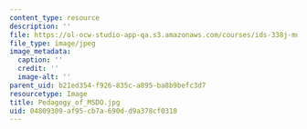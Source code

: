 ```yaml
---
content_type: resource
description: ''
file: https://ol-ocw-studio-app-qa.s3.amazonaws.com/courses/ids-338j-multidisciplinary-system-design-optimization-spring-2010/04809309af95cb7a690dd9a378cf0310_Pedagogy_of_MSDO.jpg
file_type: image/jpeg
image_metadata:
  caption: ''
  credit: ''
  image-alt: ''
parent_uid: b21ed354-f926-835c-a895-ba8b9befc3d7
resourcetype: Image
title: Pedagogy_of_MSDO.jpg
uid: 04809309-af95-cb7a-690d-d9a378cf0310
---
```

